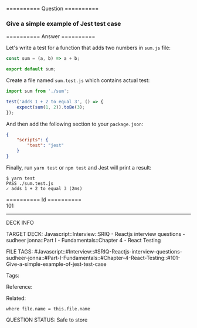 ========== Question ==========  

### Give a simple example of Jest test case  

========== Answer ==========  

Let's write a test for a function that adds two numbers in `sum.js` file:

```javascript
const sum = (a, b) => a + b;

export default sum;
```

Create a file named `sum.test.js` which contains actual test:

```javascript
import sum from './sum';

test('adds 1 + 2 to equal 3', () => {
    expect(sum(1, 2)).toBe(3);
});
```

And then add the following section to your `package.json`:

```json
{
    "scripts": {
        "test": "jest"
    }
}
```

Finally, run `yarn test` or `npm test` and Jest will print a result:

```console
$ yarn test
PASS ./sum.test.js
✓ adds 1 + 2 to equal 3 (2ms)
```

========== Id ==========  
101

---

DECK INFO

TARGET DECK: Javascript::Interview::SRIQ - Reactjs interview questions - sudheer jonna::Part I - Fundamentals::Chapter 4 - React Testing

FILE TAGS: #Javascript::#Interview::#SRIQ-Reactjs-interview-questions-sudheer-jonna::#Part-I-Fundamentals::#Chapter-4-React-Testing::#101-Give-a-simple-example-of-jest-test-case

Tags:

Reference:

Related:

```dataview
where file.name = this.file.name
```

QUESTION STATUS: Safe to store
